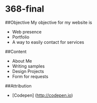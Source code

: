 368-final
=========

##Objective
My objective for my website is

* Web presence
* Portfolio
* A way to easily contact for services

##Content

* About Me
* Writing samples
* Design Projects
* Form for requests

##Attribution

* [Codepen] (http://codepen.io)
